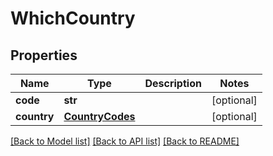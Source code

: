 # WhichCountry

## Properties
Name | Type | Description | Notes
------------ | ------------- | ------------- | -------------
**code** | **str** |  | [optional] 
**country** | [**CountryCodes**](CountryCodes.md) |  | [optional] 

[[Back to Model list]](../README.md#documentation-for-models) [[Back to API list]](../README.md#documentation-for-api-endpoints) [[Back to README]](../README.md)


